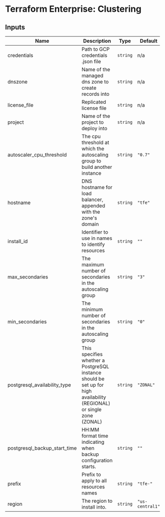 # Terraform Enterprise: Clustering

## Inputs

| Name | Description | Type | Default | Required |
|------|-------------|------|---------|:-----:|
| credentials | Path to GCP credentials .json file | `string` | n/a | yes |
| dnszone | Name of the managed dns zone to create records into | `string` | n/a | yes |
| license\_file | Replicated license file | `string` | n/a | yes |
| project | Name of the project to deploy into | `string` | n/a | yes |
| autoscaler\_cpu\_threshold | The cpu threshold at which the autoscaling group to build another instance | `string` | `"0.7"` | no |
| hostname | DNS hostname for load balancer, appended with the zone's domain | `string` | `"tfe"` | no |
| install\_id | Identifier to use in names to identify resources | `string` | `""` | no |
| max\_secondaries | The maximum number of secondaries in the autoscaling group | `string` | `"3"` | no |
| min\_secondaries | The minimum number of secondaries in the autoscaling group | `string` | `"0"` | no |
| postgresql\_availability\_type | This specifies whether a PostgreSQL instance should be set up for high availability (REGIONAL) or single zone (ZONAL) | `string` | `"ZONAL"` | no |
| postgresql\_backup\_start\_time | HH:MM format time indicating when backup configuration starts. | `string` | `""` | no |
| prefix | Prefix to apply to all resources names | `string` | `"tfe-"` | no |
| region | The region to install into. | `string` | `"us-central1"` | no |

